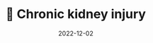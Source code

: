 ---
title: 🫘 Chronic kidney injury
date: '2022-12-02'
type: book
weight: 703
commentable: true
show_breadcrumb: true

---